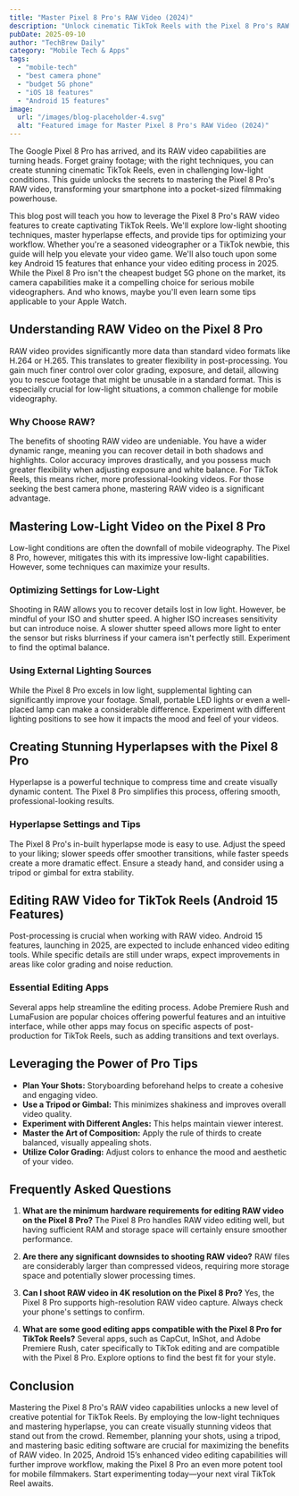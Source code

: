 ```yaml
---
title: "Master Pixel 8 Pro's RAW Video (2024)"
description: "Unlock cinematic TikTok Reels with the Pixel 8 Pro's RAW video! Learn low-light & hyperlapse techniques. Best camera phone tips for stunning videos. Read now!"
pubDate: 2025-09-10
author: "TechBrew Daily"
category: "Mobile Tech & Apps"
tags:
  - "mobile-tech"
  - "best camera phone"
  - "budget 5G phone"
  - "iOS 18 features"
  - "Android 15 features"
image:
  url: "/images/blog-placeholder-4.svg"
  alt: "Featured image for Master Pixel 8 Pro's RAW Video (2024)"
---
```


The Google Pixel 8 Pro has arrived, and its RAW video capabilities are turning heads.  Forget grainy footage; with the right techniques, you can create stunning cinematic TikTok Reels, even in challenging low-light conditions. This guide unlocks the secrets to mastering the Pixel 8 Pro's RAW video, transforming your smartphone into a pocket-sized filmmaking powerhouse.

This blog post will teach you how to leverage the Pixel 8 Pro's RAW video features to create captivating TikTok Reels. We'll explore low-light shooting techniques, master hyperlapse effects, and provide tips for optimizing your workflow.  Whether you're a seasoned videographer or a TikTok newbie, this guide will help you elevate your video game.  We'll also touch upon some key Android 15 features that enhance your video editing process in 2025.  While the Pixel 8 Pro isn't the cheapest budget 5G phone on the market, its camera capabilities make it a compelling choice for serious mobile videographers.  And who knows, maybe you'll even learn some tips applicable to your Apple Watch.


## Understanding RAW Video on the Pixel 8 Pro

RAW video provides significantly more data than standard video formats like H.264 or H.265. This translates to greater flexibility in post-processing.  You gain much finer control over color grading, exposure, and detail, allowing you to rescue footage that might be unusable in a standard format.  This is especially crucial for low-light situations, a common challenge for mobile videography.

### Why Choose RAW?

The benefits of shooting RAW video are undeniable.  You have a wider dynamic range, meaning you can recover detail in both shadows and highlights.  Color accuracy improves drastically, and you possess much greater flexibility when adjusting exposure and white balance. For TikTok Reels, this means richer, more professional-looking videos.  For those seeking the best camera phone, mastering RAW video is a significant advantage.


## Mastering Low-Light Video on the Pixel 8 Pro

Low-light conditions are often the downfall of mobile videography.  The Pixel 8 Pro, however, mitigates this with its impressive low-light capabilities.  However, some techniques can maximize your results.

###  Optimizing Settings for Low-Light

Shooting in RAW allows you to recover details lost in low light.  However, be mindful of your ISO and shutter speed.  A higher ISO increases sensitivity but can introduce noise.  A slower shutter speed allows more light to enter the sensor but risks blurriness if your camera isn't perfectly still. Experiment to find the optimal balance.

### Using External Lighting Sources

While the Pixel 8 Pro excels in low light, supplemental lighting can significantly improve your footage.  Small, portable LED lights or even a well-placed lamp can make a considerable difference.  Experiment with different lighting positions to see how it impacts the mood and feel of your videos.

## Creating Stunning Hyperlapses with the Pixel 8 Pro

Hyperlapse is a powerful technique to compress time and create visually dynamic content. The Pixel 8 Pro simplifies this process, offering smooth, professional-looking results.

###  Hyperlapse Settings and Tips

The Pixel 8 Pro's in-built hyperlapse mode is easy to use. Adjust the speed to your liking; slower speeds offer smoother transitions, while faster speeds create a more dramatic effect.  Ensure a steady hand, and consider using a tripod or gimbal for extra stability.


## Editing RAW Video for TikTok Reels (Android 15 Features)

Post-processing is crucial when working with RAW video.  Android 15 features, launching in 2025, are expected to include enhanced video editing tools. While specific details are still under wraps, expect improvements in areas like color grading and noise reduction.

###  Essential Editing Apps

Several apps help streamline the editing process. Adobe Premiere Rush and LumaFusion are popular choices offering powerful features and an intuitive interface, while other apps may focus on specific aspects of post-production for TikTok Reels, such as adding transitions and text overlays.

##  Leveraging the Power of Pro Tips

* **Plan Your Shots:** Storyboarding beforehand helps to create a cohesive and engaging video.
* **Use a Tripod or Gimbal:** This minimizes shakiness and improves overall video quality.
* **Experiment with Different Angles:** This helps maintain viewer interest.
* **Master the Art of Composition:**  Apply the rule of thirds to create balanced, visually appealing shots.
* **Utilize Color Grading:**  Adjust colors to enhance the mood and aesthetic of your video.


## Frequently Asked Questions

1. **What are the minimum hardware requirements for editing RAW video on the Pixel 8 Pro?**   The Pixel 8 Pro handles RAW video editing well, but having sufficient RAM and storage space will certainly ensure smoother performance.

2. **Are there any significant downsides to shooting RAW video?** RAW files are considerably larger than compressed videos, requiring more storage space and potentially slower processing times.

3. **Can I shoot RAW video in 4K resolution on the Pixel 8 Pro?** Yes, the Pixel 8 Pro supports high-resolution RAW video capture.  Always check your phone's settings to confirm.

4. **What are some good editing apps compatible with the Pixel 8 Pro for TikTok Reels?** Several apps, such as CapCut, InShot, and Adobe Premiere Rush, cater specifically to TikTok editing and are compatible with the Pixel 8 Pro.  Explore options to find the best fit for your style.



## Conclusion

Mastering the Pixel 8 Pro's RAW video capabilities unlocks a new level of creative potential for TikTok Reels.  By employing the low-light techniques and mastering hyperlapse, you can create visually stunning videos that stand out from the crowd.  Remember, planning your shots, using a tripod, and mastering basic editing software are crucial for maximizing the benefits of RAW video.  In 2025, Android 15’s enhanced video editing capabilities will further improve workflow, making the Pixel 8 Pro an even more potent tool for mobile filmmakers.  Start experimenting today—your next viral TikTok Reel awaits.